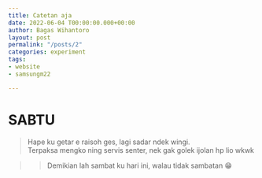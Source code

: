 ```yaml
---
title: Catetan aja
date: 2022-06-04 T00:00:00.000+00:00
author: Bagas Wihantoro
layout: post
permalink: "/posts/2"
categories: experiment
tags:
- website
- samsungm22

---
```


# SABTU

> Hape ku getar e raisoh ges, lagi sadar ndek wingi.<br>
> Terpaksa mengko ning servis senter, nek gak golek ijolan hp lio wkwk

>> Demikian lah sambat ku hari ini, walau tidak sambatan 😁
